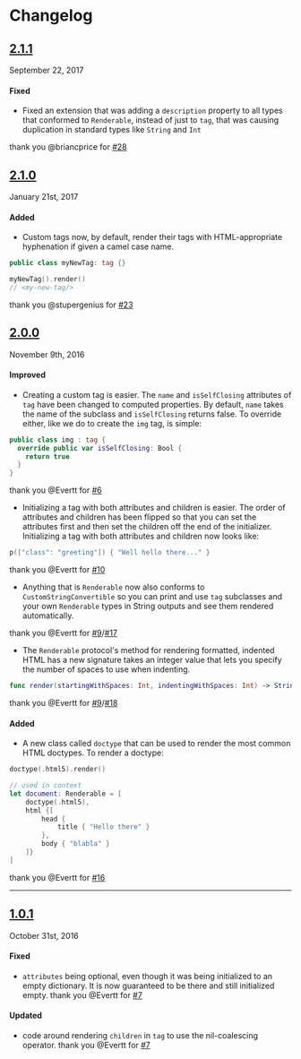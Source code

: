 # Changelog

## [2.1.1](https://github.com/sahandnayebaziz/Hypertext/releases/tag/2.1.1)
September 22, 2017

#### Fixed
- Fixed an extension that was adding a `description` property to all types that conformed to `Renderable`, instead of just to `tag`, that was causing duplication in standard types like `String` and `Int`

thank you @briancprice for [#28](https://github.com/sahandnayebaziz/Hypertext/pull/28)

## [2.1.0](https://github.com/sahandnayebaziz/Hypertext/releases/tag/2.1.0)
January 21st, 2017

#### Added
- Custom tags now, by default, render their tags with HTML-appropriate hyphenation if given a camel case name.
```swift
public class myNewTag: tag {}

myNewTag().render()
// <my-new-tag/>
```
thank you @stupergenius for [#23](https://github.com/sahandnayebaziz/Hypertext/pull/23)

## [2.0.0](https://github.com/sahandnayebaziz/Hypertext/releases/tag/2.0.0)
November 9th, 2016

#### Improved
- Creating a custom tag is easier. The `name` and `isSelfClosing` attributes of  `tag` have been changed to computed properties. By default, `name` takes the name of the subclass and `isSelfClosing` returns false. To override either, like we do to create the `img` tag, is simple:
```swift
public class img : tag { 
  override public var isSelfClosing: Bool { 
    return true
  } 
}
```
  thank you @Evertt for [#6](https://github.com/sahandnayebaziz/Hypertext/pull/6) 
- Initializing a tag with both attributes and children is easier. The order of attributes and children has been flipped so that you can set the attributes first and then set the children off the end of the initializer. Initializing a tag with both attributes and children now looks like:
```swift
p(["class": "greeting"]) { "Well hello there..." }
```
  thank you @Evertt for [#10](https://github.com/sahandnayebaziz/Hypertext/pull/10) 
- Anything that is `Renderable` now also conforms to `CustomStringConvertible` so you can print and use `tag` subclasses and your own `Renderable` types in String outputs and see them rendered automatically.

thank you @Evertt for [#9](https://github.com/sahandnayebaziz/Hypertext/pull/9)/[#17](https://github.com/sahandnayebaziz/Hypertext/pull/17)

- The `Renderable` protocol's method for rendering formatted, indented HTML has a new signature takes an integer value that lets you specify the number of spaces to use when indenting. 

```swift
func render(startingWithSpaces: Int, indentingWithSpaces: Int) -> String
```

thank you @Evertt for [#9](https://github.com/sahandnayebaziz/Hypertext/pull/9)/[#18](https://github.com/sahandnayebaziz/Hypertext/pull/18)

#### Added
- A new class called `doctype` that can be used to render the most common HTML doctypes. To render a doctype: 
```swift
doctype(.html5).render()

// used in context
let document: Renderable = [
    doctype(.html5),
    html {[
        head {
            title { "Hello there" }
        },
        body { "blabla" }
    ]}
]
```

thank you @Evertt for [#16](https://github.com/sahandnayebaziz/Hypertext/pull/16)

---

## [1.0.1](https://github.com/sahandnayebaziz/Hypertext/releases/tag/1.0.1)
October 31st, 2016

#### Fixed
- `attributes` being optional, even though it was being initialized to an empty dictionary. It is now guaranteed to be there and still initialized empty. thank you @Evertt for [#7](https://github.com/sahandnayebaziz/Hypertext/pull/7) 

#### Updated
- code around rendering `children` in `tag` to use the nil-coalescing operator. thank you @Evertt for [#7](https://github.com/sahandnayebaziz/Hypertext/pull/7) 
